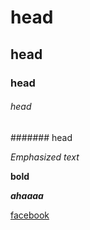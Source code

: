 # head
## head
### head
###### head
####### head

*Emphasized text*

**bold**

***ahaaaa***

[facebook](www.facebook.com)

